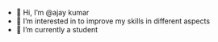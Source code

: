 - 👋 Hi, I’m @ajay kumar
- 👀 I’m interested in to improve my skills in different aspects
- 🌱 I’m currently a student

<!---
Hhdjfhif/Hhdjfhif is a ✨ special ✨ repository because its `README.md` (this file) appears on your GitHub profile.
You can click the Preview link to take a look at your changes.
--->
